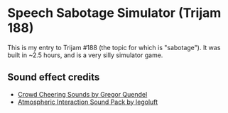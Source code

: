 # Speech Sabotage Simulator (Trijam 188)

This is my entry to Trijam #188 (the topic for which is "sabotage"). It was built in ~2.5 hours, and is a very silly simulator game.

## Sound effect credits

- [Crowd Cheering Sounds by Gregor Quendel](https://opengameart.org/content/free-crowd-cheering-sounds)
- [Atmospheric Interaction Sound Pack by legoluft](https://opengameart.org/content/atmospheric-interaction-sound-pack)